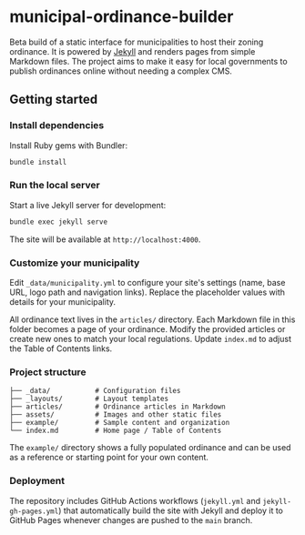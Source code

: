 # municipal-ordinance-builder
Beta build of a static interface for municipalities to host their zoning ordinance.
It is powered by [Jekyll](https://jekyllrb.com/) and renders pages from simple
Markdown files. The project aims to make it easy for local governments to
publish ordinances online without needing a complex CMS.

## Getting started

### Install dependencies
Install Ruby gems with Bundler:

```bash
bundle install
```

### Run the local server
Start a live Jekyll server for development:

```bash
bundle exec jekyll serve
```

The site will be available at `http://localhost:4000`.

### Customize your municipality
Edit `_data/municipality.yml` to configure your site's settings (name, base URL,
logo path and navigation links). Replace the placeholder values with details for
your municipality.

All ordinance text lives in the `articles/` directory. Each Markdown file in
this folder becomes a page of your ordinance. Modify the provided articles or
create new ones to match your local regulations. Update `index.md` to adjust the
Table of Contents links.

### Project structure

```
├── _data/           # Configuration files
├── _layouts/        # Layout templates
├── articles/        # Ordinance articles in Markdown
├── assets/          # Images and other static files
├── example/         # Sample content and organization
└── index.md         # Home page / Table of Contents
```

The `example/` directory shows a fully populated ordinance and can be used as a
reference or starting point for your own content.

### Deployment

The repository includes GitHub Actions workflows (`jekyll.yml` and
`jekyll-gh-pages.yml`) that automatically build the site with Jekyll and deploy
it to GitHub Pages whenever changes are pushed to the `main` branch.
